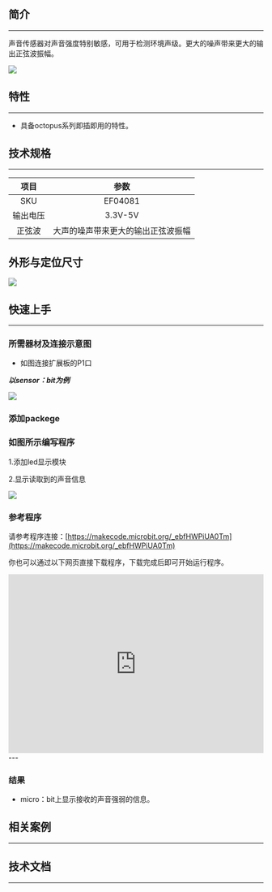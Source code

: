 ## 简介
---
声音传感器对声音强度特别敏感，可用于检测环境声级。更大的噪声带来更大的输出正弦波振幅。

 ![](https://i.imgur.com/hP4azP5.png)

## 特性
---

- 具备octopus系列即插即用的特性。

## 技术规格
---
项目 | 参数 
:-: | :-: 
SKU|EF04081
输出电压|3.3V-5V
正弦波|大声的噪声带来更大的输出正弦波振幅
## 外形与定位尺寸
 ![](https://i.imgur.com/uPRIFLt.png)

## 快速上手
---

### 所需器材及连接示意图

- 如图连接扩展板的P1口

***以sensor：bit为例***

 ![](https://i.imgur.com/I9xA8Ms.png)

### 添加packege

### 如图所示编写程序
1.添加led显示模块

2.显示读取到的声音信息

 ![](https://i.imgur.com/s2Rucs0.png)

### 参考程序

请参考程序连接：[https://makecode.microbit.org/_ebfHWPiUA0Tm](https://makecode.microbit.org/_ebfHWPiUA0Tm)

你也可以通过以下网页直接下载程序，下载完成后即可开始运行程序。

<div style="position:relative;height:0;padding-bottom:70%;overflow:hidden;"><iframe style="position:absolute;top:0;left:0;width:100%;height:100%;" src="https://makecode.microbit.org/#pub:_ebfHWPiUA0Tm" frameborder="0" sandbox="allow-popups allow-forms allow-scripts allow-same-origin"></iframe></div>  
---

### 结果
- micro：bit上显示接收的声音强弱的信息。
## 相关案例
---

## 技术文档
---
